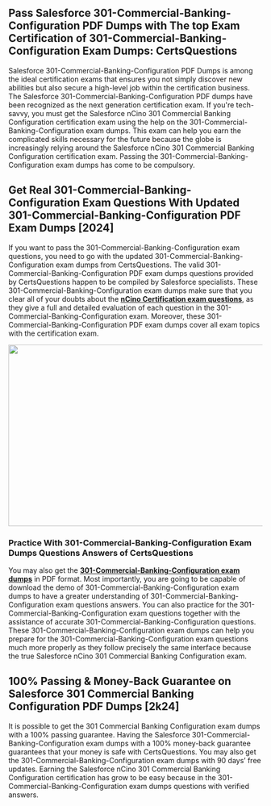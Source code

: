 <h2>Pass Salesforce 301-Commercial-Banking-Configuration PDF Dumps with The top Exam Certification of 301-Commercial-Banking-Configuration Exam Dumps: CertsQuestions</h2>
<p>Salesforce 301-Commercial-Banking-Configuration PDF Dumps is among the ideal certification exams that ensures you not simply discover new abilities but also secure a high-level job within the certification business. The Salesforce 301-Commercial-Banking-Configuration PDF dumps have been recognized as the next generation certification exam. If you're tech-savvy, you must get the Salesforce nCino 301 Commercial Banking Configuration certification exam using the help on the 301-Commercial-Banking-Configuration exam dumps. This exam can help you earn the complicated skills necessary for the future because the globe is increasingly relying around the Salesforce nCino 301 Commercial Banking Configuration certification exam. Passing the 301-Commercial-Banking-Configuration exam dumps has come to be compulsory.</p>
<h2>Get Real 301-Commercial-Banking-Configuration Exam Questions With Updated 301-Commercial-Banking-Configuration PDF Exam Dumps [2024]</h2>
<p>If you want to pass the 301-Commercial-Banking-Configuration exam questions, you need to go with the updated 301-Commercial-Banking-Configuration exam dumps from CertsQuestions. The valid 301-Commercial-Banking-Configuration PDF exam dumps questions provided by CertsQuestions happen to be compiled by Salesforce specialists. These 301-Commercial-Banking-Configuration exam dumps make sure that you clear all of your doubts about the <strong><a href="https://www.certsquestions.com/ncino-certification-certification.html">nCino Certification exam questions</a></strong>, as they give a full and detailed evaluation of each question in the 301-Commercial-Banking-Configuration exam. Moreover, these 301-Commercial-Banking-Configuration PDF exam dumps cover all exam topics with the certification exam.</p>
<p><img style="display: block; margin-left: auto; margin-right: auto;" src="https://i.imgur.com/53zZ4Bb.png" alt="" width="720" height="360" /></p>
<h3>Practice With 301-Commercial-Banking-Configuration Exam Dumps Questions Answers of CertsQuestions</h3>
<p>You may also get the <a href="https://www.certsquestions.com/301-Commercial-Banking-Configuration-pdf-dumps.html"><strong>301-Commercial-Banking-Configuration exam dumps</strong></a> in PDF format. Most importantly, you are going to be capable of download the demo of 301-Commercial-Banking-Configuration exam dumps to have a greater understanding of 301-Commercial-Banking-Configuration exam questions answers. You can also practice for the 301-Commercial-Banking-Configuration exam questions together with the assistance of accurate 301-Commercial-Banking-Configuration questions. These 301-Commercial-Banking-Configuration exam dumps can help you prepare for the 301-Commercial-Banking-Configuration exam questions much more properly as they follow precisely the same interface because the true Salesforce nCino 301 Commercial Banking Configuration exam.</p>
<h2>100% Passing &amp; Money-Back Guarantee on Salesforce 301 Commercial Banking Configuration PDF Dumps [2k24]</h2>
<p>It is possible to get the 301 Commercial Banking Configuration exam dumps with a 100% passing guarantee. Having the Salesforce 301-Commercial-Banking-Configuration exam dumps with a 100% money-back guarantee guarantees that your money is safe with CertsQuestions. You may also get the 301-Commercial-Banking-Configuration exam dumps with 90 days&rsquo; free updates. Earning the Salesforce nCino 301 Commercial Banking Configuration certification has grow to be easy because in the 301-Commercial-Banking-Configuration exam dumps questions with verified answers.</p>

